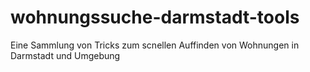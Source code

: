 # wohnungssuche-darmstadt-tools
Eine Sammlung von Tricks zum scnellen Auffinden von Wohnungen in Darmstadt und Umgebung
